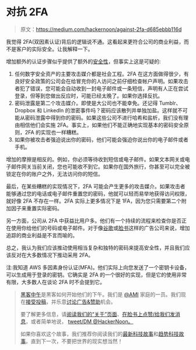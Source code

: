 # 对抗 2FA

> 原文：<https://medium.com/hackernoon/against-2fa-d685ebbb116d>

我觉得 2FA(双因素认证)背后的逻辑说不通。这看起来更符合公司的商业利益，而不是客户的实际安全。让我解释一下。

增加额外的认证步骤似乎提供了额外的[安全性](https://hackernoon.com/tagged/security)，但事实上这是可疑的:

1.  任何数字安全资产的主要攻击媒介都是社会工程。2FA 在这方面做得很少，有良好安全政策的公司会在给冒充你的人访问之前仔细检查帐户声明。如果攻击者犯了错误，您可能会自动收到一封电子邮件或一条短信，声明有人正在尝试登录，但等到您做出反应时，可能已经太晚了。如果你选择反抗。
2.  密码泄露是第二个攻击媒介。即使是大公司也不能幸免。还记得 Tumblr、Dropbox 和 LinkedIn 的泄密事件吗？密码应该散列并单独加盐。这样就不可能从密码泄露中得到你的密码。如果这些公司不进行哈希和盐析，我们没有理由相信他们会实施 2FA。事实上，如果他们不能正确地实现基本的密码安全原则，2FA 的实现也一样糟糕。
3.  如果你被攻击者强迫说出你的密码，他们可能会强迫你说出你的电子邮件或者手机。

增加的摩擦是相反的。例如，你必须等待收到短信或电子邮件。如果文本网关或电子邮件网关当前关闭，您也可能收不到它。如果你在国外旅行，你甚至可以完全被锁定在你的账户之外，无法访问你的短信。

最后，在某些糟糕的实现情况下，2FA 可能会产生更多的攻击媒介。如果攻击者能够通过您的电话或电子邮件重置您的密码，他就可以轻而易举地获得访问权限，就好像 2FA 不存在一样。2FA 实际上更多情况下是 1FA，因为您只需要第二个附加因子来重置实际密码。

另一方面，公司从 2FA 中获益比用户多。他们有一个持续的流程来检查你是否正在使用你给他们的号码或电子邮件。对于像[谷歌](https://hackernoon.com/tagged/google)或[脸书](https://hackernoon.com/tagged/facebook)这样的广告公司来说，增加追踪的商业利益是不言而喻的。

总之，我认为我们应该推动使用相当复杂和独特的密码来提高安全性，并且我们应该反对在大多数情况下推动采用 2FA。

注:我知道 AWS 多因素身份认证(MFA)。他们实际上向您发送了一个密钥卡设备，可以生成用于登录的密钥。它确实是 2FA 的一个很好的实现，但是它的使用非常有限，大多数人在谈论 2FA 时不会提到它。

> [黑客中午](http://bit.ly/Hackernoon)是黑客如何开始他们的下午。我们是 [@AMI](http://bit.ly/atAMIatAMI) 家庭的一员。我们现在[接受投稿](http://bit.ly/hackernoonsubmission)，并乐意[讨论广告&赞助](mailto:partners@amipublications.com)机会。
> 
> 要了解更多信息，请[阅读我们的“关于”页面](https://goo.gl/4ofytp)、[在脸书上点赞/给我们发消息](http://bit.ly/HackernoonFB)，或者简单地说， [tweet/DM @HackerNoon。](https://goo.gl/k7XYbx)
> 
> 如果你喜欢这个故事，我们推荐你阅读我们的[最新科技故事](http://bit.ly/hackernoonlatestt)和[趋势科技故事](https://hackernoon.com/trending)。直到下一次，不要把世界的现实想当然！